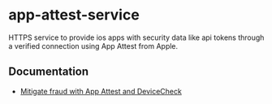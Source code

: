 # app-attest-service

HTTPS service to provide ios apps with security data like api tokens through a verified connection using App Attest from Apple.

## Documentation

- [Mitigate fraud with App Attest and DeviceCheck](https://developer.apple.com/videos/play/wwdc2021/10244/)
